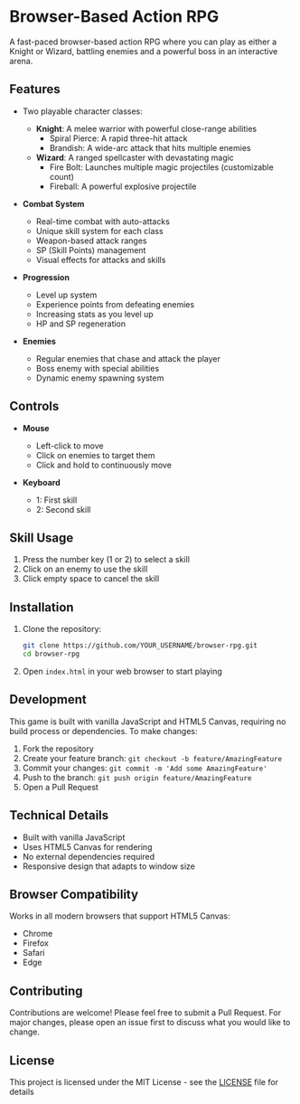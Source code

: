 # Browser-Based Action RPG

A fast-paced browser-based action RPG where you can play as either a Knight or Wizard, battling enemies and a powerful boss in an interactive arena.


## Features

- Two playable character classes:
  - **Knight**: A melee warrior with powerful close-range abilities
    - Spiral Pierce: A rapid three-hit attack
    - Brandish: A wide-arc attack that hits multiple enemies
  - **Wizard**: A ranged spellcaster with devastating magic
    - Fire Bolt: Launches multiple magic projectiles (customizable count)
    - Fireball: A powerful explosive projectile

- **Combat System**
  - Real-time combat with auto-attacks
  - Unique skill system for each class
  - Weapon-based attack ranges
  - SP (Skill Points) management
  - Visual effects for attacks and skills

- **Progression**
  - Level up system
  - Experience points from defeating enemies
  - Increasing stats as you level up
  - HP and SP regeneration

- **Enemies**
  - Regular enemies that chase and attack the player
  - Boss enemy with special abilities
  - Dynamic enemy spawning system

## Controls

- **Mouse**
  - Left-click to move
  - Click on enemies to target them
  - Click and hold to continuously move

- **Keyboard**
  - 1: First skill
  - 2: Second skill

## Skill Usage

1. Press the number key (1 or 2) to select a skill
2. Click on an enemy to use the skill
3. Click empty space to cancel the skill

## Installation

1. Clone the repository:
   ```bash
   git clone https://github.com/YOUR_USERNAME/browser-rpg.git
   cd browser-rpg
   ```

2. Open `index.html` in your web browser to start playing

## Development

This game is built with vanilla JavaScript and HTML5 Canvas, requiring no build process or dependencies. To make changes:

1. Fork the repository
2. Create your feature branch: `git checkout -b feature/AmazingFeature`
3. Commit your changes: `git commit -m 'Add some AmazingFeature'`
4. Push to the branch: `git push origin feature/AmazingFeature`
5. Open a Pull Request

## Technical Details

- Built with vanilla JavaScript
- Uses HTML5 Canvas for rendering
- No external dependencies required
- Responsive design that adapts to window size

## Browser Compatibility

Works in all modern browsers that support HTML5 Canvas:
- Chrome
- Firefox
- Safari
- Edge

## Contributing

Contributions are welcome! Please feel free to submit a Pull Request. For major changes, please open an issue first to discuss what you would like to change.

## License

This project is licensed under the MIT License - see the [LICENSE](LICENSE) file for details 